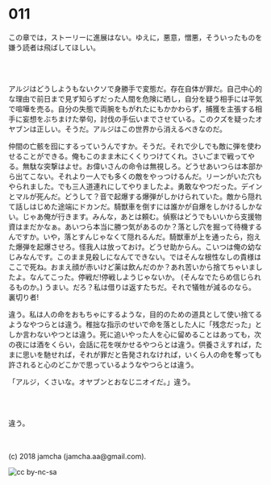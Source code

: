 # 011

この章では，ストーリーに進展はない。ゆえに，悪意，憎悪，そういったものを嫌う読者は飛ばしてほしい。  

<br>  

<br>  

アルジはどうしようもないクソで身勝手で変態だ。存在自体が罪だ。自己中心的な理由で前日まで見ず知らずだった人間を危険に晒し，自分を疑う相手には平気で喧嘩を売る。自分の失態で両腕をもがれたにもかかわらず，捕獲を主張する相手に妄想をぶちまけた挙句，討伐の手伝いまでさせている。このクズを疑ったオヤブンは正しい。そうだ。アルジはこの世界から消えるべきなのだ。  

仲間の亡骸を囮にするっていうんですか。そうだ。それで少しでも敵に弾を使わせることができる。俺もこのまま木にくくりつけてくれ。さいごまで戦ってやる。無駄な突撃はよせ。お偉いさんの命令は無視しろ。どうせあいつらは本部から出てこない。それより一人でも多くの敵をやっつけるんだ。リーンがいた穴もやられました。でも三人道連れにしてやりましたよ。勇敢なやつだった。デインとマルが死んだ。どうして？音で起爆する爆弾がしかけられていた。敵から隠れて話しはじめた途端にドカンだ。騎獣車を倒すには誰かが自爆をしかけるしかない。じゃあ俺が行きます。みんな，あとは頼む。偵察はどうでもいいから支援物資はまだかなぁ。あいつら本当に勝つ気があるのか？落とし穴を掘って待機するんですか。いや，落とすんじゃなくて隠れるんだ。騎獣車が上を通ったら，抱えた爆弾を起爆させろ。怪我人は放っておけ。どうせ助からん。こいつは俺の幼なじみなんです。このまま見殺しになんてできない。ではそんな根性なしの貴様はここで死ね。おまえ顔が赤いけど薬は飲んだのか？あれ苦いから捨てちゃいましたよ。なんてこった。停戦だ!停戦しようじゃないか。 (そんなでたらめ信じられるものか。) うまい。だろ？私は借りは返すたちだ。それで犠牲が減るのなら。裏切り者!  

違う。私は人の命をおもちゃにするような，目的のための道具として使い捨てるようなやつらとは違う。稚拙な指示のせいで命を落とした人に「残念だった」としか言わないやつとは違う。死に追いやった人を心に留めることはあっても，次の夜には酒をくらい，会話に花を咲かせるやつらとは違う。供養さえすれば，たまに思いを馳せれば，それが罪だと告発されなければ，いくら人の命を奪っても許されると心のどこかで思っているようなやつらとは違う。  

「アルジ，くさいな。オヤブンとおなじニオイだ。」違う。  

<br>  
<br>  

違う。  

<br>  
<br>  
(c) 2018 jamcha (jamcha.aa@gmail.com).  

![cc by-nc-sa](http://i.creativecommons.org/l/by-nc-sa/4.0/88x31.png)

